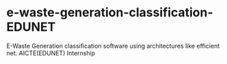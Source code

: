# e-waste-generation-classification-EDUNET
E-Waste Generation classification software using architectures like efficient net. AICTE(EDUNET) Internship
